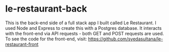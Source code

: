 # le-restaurant-back

This is the back-end side of a full stack app I built called Le Restaurant. I used Node and Express to create this with a Postgres database. It interacts with the front-end via API requests - both GET and POST requests are used. 
To see the code for the front-end, visit: https://github.com/syedasultana/le-restaurant-front
